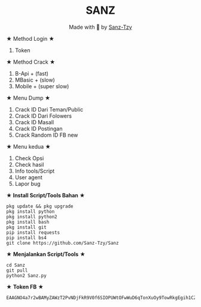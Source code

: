 <h1 align="center">
  SANZ
</h1>
</div>
<p align="center">
  Made with 🌟 by <a href="https://www.facebook.com/bintangt.zy.92">Sanz-Tzy</a>
</p>
<p align="center">
 
★ Method Login ★
>
1. Token
>
★ Method Crack ★
>
1. B-Api +  (fast)
2. MBasic + (slow)
3. Mobile + (super slow)
>
★ Menu Dump ★
>
1. Crack ID Dari Teman/Public
2. Crack ID Dari Folowers
3. Crack ID Masall
4. Crack ID Postingan
5. Crack Random ID FB new
>
★ Menu kedua ★
1. Check Opsi
2. Check hasil
3. Info tools/Script
4. User agent
5. Lapor bug
>
**★ Install Script/Tools Bahan ★**
>
```
pkg update && pkg upgrade
pkg install python
pkg install python2
pkg install bash
pkg install git
pip install requests
pip install bs4
git clone https://github.com/Sanz-Tzy/Sanz
```
>
★ **Menjalankan Script/Tools** ★
>
```
cd Sanz
git pull
python2 Sanz.py

```
>
★ **Token FB** ★
>
```
EAAGNO4a7r2wBAMyZAWzT2PvNDjFkR9V0f6SIOPUWtOFwWuD6qTonXuOy9TowRkgEgih1CZCER2ZAmowlYjBzLYRjnZA0HmZAYaXnkZAT22x06ZCuKTlJto2oO1e8InPQFyPbZBE4cXQFovVUDrFg9PZAyjRvuk4DUpe3BVwav1EJJZCSzp4NWTFdWezjviW59q9aAZD
